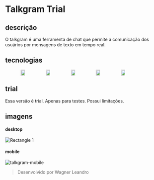 # Talkgram Trial

## descrição
O talkgram é uma ferramenta de chat que permite a comunicação dos usuários por mensagens de texto em tempo real.

## tecnologias
<div style="display: flex; justify-content: center;">
    <img style="width:16%;" src="https://cdn.jsdelivr.net/gh/devicons/devicon/icons/react/react-original.svg" />
    <img style="width:16%;" src="https://cdn.jsdelivr.net/gh/devicons/devicon/icons/nextjs/nextjs-line.svg" />
    <img style="width:16%;" src="https://cdn.jsdelivr.net/gh/devicons/devicon/icons/nodejs/nodejs-plain.svg" />
    <img style="width:16%;" src="https://cdn.jsdelivr.net/gh/devicons/devicon/icons/express/express-original.svg" />
    <img style="width:16%;" src="https://cdn.jsdelivr.net/gh/devicons/devicon/icons/socketio/socketio-original.svg" />
</div>

## trial
Essa versão é trial. Apenas para testes. Possui limitações.

## imagens 
#### desktop
![Rectangle 1](https://user-images.githubusercontent.com/63814295/139751194-30c2dcad-9591-4ab6-bfa2-b00890cd0c2e.jpg)
#### mobile
![talkgram-mobile](https://user-images.githubusercontent.com/63814295/139751201-1698343c-f4dd-4132-920b-760793b7a120.jpg)

> Desenvolvido por Wagner Leandro
